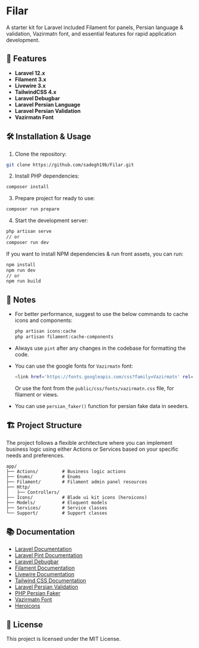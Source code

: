 # Filar

A starter kit for Laravel included Filament for panels, Persian language & validation, Vazirmatn font, and essential
features for rapid application development.

## 🚀 Features

- **Laravel 12.x**
- **Filament 3.x**
- **Livewire 3.x**
- **TailwindCSS 4.x**
- **Laravel Debugbar**
- **Laravel Persian Language**
- **Laravel Persian Validation**
- **Vazirmatn Font**

## 🛠 Installation & Usage

1. Clone the repository:

```bash
git clone https://github.com/sadegh19b/Filar.git
```

2. Install PHP dependencies:

```bash
composer install
```

3. Prepare project for ready to use:

```bash
composer run prepare
```

4. Start the development server:

```bash
php artisan serve
// or
composer run dev
```

If you want to install NPM dependencies & run front assets, you can run:

```bash
npm install
npm run dev
// or
npm run build
```

## 📝 Notes

- For better performance, suggest to use the below commands to cache icons and components:
    ```bash
    php artisan icons:cache
    php artisan filament:cache-components
    ```

- Always use `pint` after any changes in the codebase for formatting the code.

- You can use the google fonts for `Vazirmatn` font:
    ```bash
    <link href='https://fonts.googleapis.com/css?family=Vazirmatn' rel='stylesheet' />
    ```
  Or use the font from the `public/css/fonts/vazirmatn.css` file, for filament or views.

- You can use `persian_faker()` function for persian fake data in seeders.

## 🏗 Project Structure

The project follows a flexible architecture where you can implement business logic using either Actions or Services
based on your specific needs and preferences.

```
app/
├── Actions/         # Business logic actions
├── Enums/           # Enums
├── Filament/        # Filament admin panel resources
├── Http/
│   ├── Controllers/
├── Icons/           # Blade ui kit icons (heroicons)
├── Models/          # Eloquent models
├── Services/        # Service classes
└── Support/         # Support classes
```

## 📚 Documentation

- [Laravel Documentation](https://laravel.com/docs)
- [Laravel Pint Documentation](https://laravel.com/docs/12.x/pint)
- [Laravel Debugbar](https://github.com/barryvdh/laravel-debugbar)
- [Filament Documentation](https://filamentphp.com/docs)
- [Livewire Documentation](https://livewire.laravel.com/docs)
- [Tailwind CSS Documentation](https://tailwindcss.com/docs)
- [Laravel Persian Validation](https://github.com/sadegh19b/laravel-persian-validation)
- [PHP Persian Faker](https://github.com/amyavari/persian-faker-php)
- [Vazirmatn Font](https://github.com/rastikerdar/vazirmatn)
- [Heroicons](https://heroicons.com/)

## 📄 License

This project is licensed under the MIT License.
